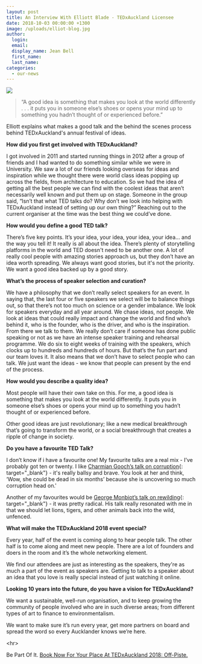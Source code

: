 ```yaml
---
layout: post
title: An Interview With Elliott Blade - TEDxAuckland Licensee
date: 2018-10-03 00:00:00 +1300
image: /uploads/elliot-blog.jpg
author:
  login:
  email:
  display_name: Jean Bell
  first_name:
  last_name:
categories:
  - our-news
---
```


![](/uploads/elliot-blog.jpg)

> “A good idea is something that makes you look at the world differently . . . it puts you in someone else’s shoes or opens your mind up to something you hadn’t thought of or experienced before.”&nbsp;

Elliott explains what makes a good talk and the behind the scenes process behind TEDxAuckland's annual festival of ideas.

**How did you first get involved with TEDxAuckland?**

I got involved in 2011 and started running things in 2012 after a group of friends and I had wanted to do something similar while we were in University. We saw a lot of our friends looking overseas for ideas and inspiration while we thought there were world class ideas popping up across the fields, from architecture to education. So we had the idea of getting all the best people we can find with the coolest ideas that aren’t necessarily well known and put them up on stage. Someone in the group said, “Isn’t that what TED talks do? Why don’t we look into helping with TEDxAuckland instead of setting up our own thing?” Reaching out to the current organiser at the time was the best thing we could’ve done.
<!--base32-c9t6arbb-base32-->

**How would you define a good TED talk?**

There’s five key points. It’s your idea, your idea, your idea, your idea… and the way you tell it! It really is all about the idea. There’s plenty of storytelling platforms in the world and TED doesn't need to be another one. A lot of really cool people with amazing stories approach us, but they don’t have an idea worth spreading. We always want good stories, but it's not the priority. We want a good idea backed up by a good story.

**What’s the process of speaker selection and curation?**

We have a philosophy that we don’t really select speakers for an event. In saying that, the last four or five speakers we select will be to balance things out, so that there’s not too much on science or a gender imbalance. We look for speakers everyday and all year around. We chase ideas, not people. We look at ideas that could really impact and change the world and find who’s behind it, who is the founder, who is the driver, and who is the inspiration. From there we talk to them. We really don’t care if someone has done public speaking or not as we have an intense speaker training and rehearsal programme. We do six to eight weeks of training with the speakers, which clocks up to hundreds and hundreds of hours. But that’s the fun part and our team loves it. It also means that we don’t have to select people who can talk. We just want the ideas - we know that people can present by the end of the process.

**How would you describe a quality idea?**

Most people will have their own take on this. For me, a good idea is something that makes you look at the world differently. It puts you in someone else’s shoes or opens your mind up to something you hadn’t thought of or experienced before.

Other good ideas are just revolutionary; like a new medical breakthrough that’s going to transform the world, or a social breakthrough that creates a ripple of change in society.

**Do you have a favourite TED Talk?**

I don’t know if i have a favourite one! My favourite talks are a real mix - I’ve probably got ten or twenty. I like [Charmian Gooch’s talk on corruption](https://www.ted.com/talks/charmian_gooch_meet_global_corruption_s_hidden_players?language=en){: target="_blank"} - it's really ballsy and brave. You look at her and think, ‘Wow, she could be dead in six months’ because she is uncovering so much corruption head on.'

Another of my favourites would be [George Monbiot’s talk on rewilding](https://www.ted.com/talks/george_monbiot_for_more_wonder_rewild_the_world?language=en){: target="_blank"} - it was pretty radical. His talk really resonated with me in that we should let lions, tigers, and other animals back into the wild, unfenced.

**What will make the TEDxAuckland 2018 event special?**

Every year, half of the event is coming along to hear people talk. The other half is to come along and meet new people. There are a lot of founders and doers in the room and it’s the whole networking element.

We find our attendees are just as interesting as the speakers, they're as much a part of the event as speakers are. Getting to talk to a speaker about an idea that you love is really special instead of just watching it online.

**Looking 10 years into the future, do you have a vision for TEDxAuckland?**

We want a sustainable, well-run organisation, and to keep growing the community of people involved who are in such diverse areas; from different types of art to finance to environmentalism.

We want to make sure it’s run every year, get more partners on board and spread the word so every Aucklander knows we’re here.

&lt;hr&gt;

Be Part Of It. [Book Now For Your Place At TEDxAuckland 2018: Off-Piste.](https://tedxauckland.com/events/2018/)